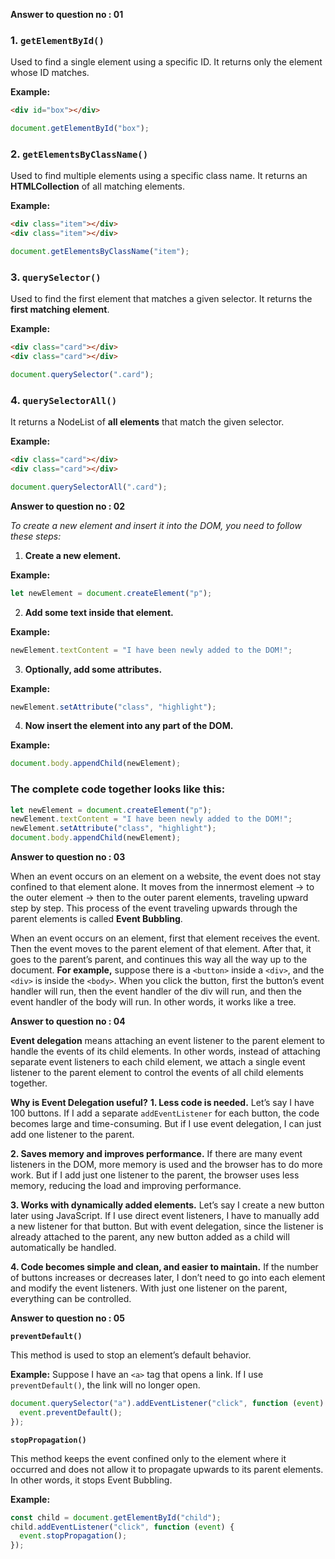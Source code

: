 **Answer to question no : 01**

### 1. `getElementById()`

Used to find a single element using a specific ID.
It returns only the element whose ID matches.

**Example:**

```html
<div id="box"></div>
```

```javascript
document.getElementById("box");
```

### 2. `getElementsByClassName()`

Used to find multiple elements using a specific class name.
It returns an **HTMLCollection** of all matching elements.

**Example:**

```html
<div class="item"></div>
<div class="item"></div>
```

```javascript
document.getElementsByClassName("item");
```

### 3. `querySelector()`

Used to find the first element that matches a given selector.
It returns the **first matching element**.

**Example:**

```html
<div class="card"></div>
<div class="card"></div>
```

```javascript
document.querySelector(".card");
```

### 4. `querySelectorAll()`

It returns a NodeList of **all elements** that match the given selector.

**Example:**

```html
<div class="card"></div>
<div class="card"></div>
```

```javascript
document.querySelectorAll(".card");
```

**Answer to question no : 02**

_To create a new element and insert it into the DOM, you need to follow these steps:_

1. **Create a new element.**

**Example:**

```javascript
let newElement = document.createElement("p");
```

2. **Add some text inside that element.**

**Example:**

```javascript
newElement.textContent = "I have been newly added to the DOM!";
```

3. **Optionally, add some attributes.**

**Example:**

```javascript
newElement.setAttribute("class", "highlight");
```

4. **Now insert the element into any part of the DOM.**

**Example:**

```javascript
document.body.appendChild(newElement);
```

### The complete code together looks like this:

```javascript
let newElement = document.createElement("p");
newElement.textContent = "I have been newly added to the DOM!";
newElement.setAttribute("class", "highlight");
document.body.appendChild(newElement);
```

**Answer to question no : 03**

When an event occurs on an element on a website, the event does not stay confined to that element alone. It moves from the innermost element → to the outer element → then to the outer parent elements, traveling upward step by step. This process of the event traveling upwards through the parent elements is called **Event Bubbling**.

When an event occurs on an element, first that element receives the event. Then the event moves to the parent element of that element. After that, it goes to the parent’s parent, and continues this way all the way up to the document.
**For example,** suppose there is a `<button>` inside a `<div>`, and the `<div>` is inside the `<body>`. When you click the button, first the button’s event handler will run, then the event handler of the div will run, and then the event handler of the body will run.
In other words, it works like a tree.

**Answer to question no : 04**

**Event delegation** means attaching an event listener to the parent element to handle the events of its child elements. In other words, instead of attaching separate event listeners to each child element, we attach a single event listener to the parent element to control the events of all child elements together.

**Why is Event Delegation useful?**
**1. Less code is needed.**
Let’s say I have 100 buttons. If I add a separate `addEventListener` for each button, the code becomes large and time-consuming. But if I use event delegation, I can just add one listener to the parent.

**2. Saves memory and improves performance.**
If there are many event listeners in the DOM, more memory is used and the browser has to do more work. But if I add just one listener to the parent, the browser uses less memory, reducing the load and improving performance.

**3. Works with dynamically added elements.**
Let’s say I create a new button later using JavaScript. If I use direct event listeners, I have to manually add a new listener for that button. But with event delegation, since the listener is already attached to the parent, any new button added as a child will automatically be handled.

**4. Code becomes simple and clean, and easier to maintain.**
If the number of buttons increases or decreases later, I don’t need to go into each element and modify the event listeners. With just one listener on the parent, everything can be controlled.

**Answer to question no : 05**

**`preventDefault()`**

This method is used to stop an element’s default behavior.

**Example:**
Suppose I have an `<a>` tag that opens a link. If I use `preventDefault()`, the link will no longer open.

```javascript
document.querySelector("a").addEventListener("click", function (event) {
  event.preventDefault();
});
```

**`stopPropagation()`**

This method keeps the event confined only to the element where it occurred and does not allow it to propagate upwards to its parent elements.
In other words, it stops Event Bubbling.

**Example:**

```javascript
const child = document.getElementById("child");
child.addEventListener("click", function (event) {
  event.stopPropagation();
});
```

<!-----------------------Implementation by: Md. Abdul Kaium------------------------->
